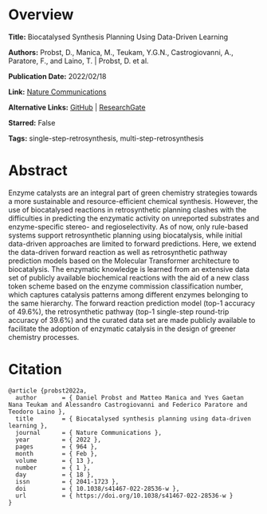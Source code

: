 # Overview
**Title:**
Biocatalysed Synthesis Planning Using Data-Driven Learning

**Authors:**
Probst, D., Manica, M., Teukam, Y.G.N., Castrogiovanni, A., Paratore, F., and Laino, T.	 |
Probst, D. et al.

**Publication Date:**
2022/02/18

**Link:**
[Nature Communications](https://www.nature.com/articles/s41467-022-28536-w)

**Alternative Links:**
[GitHub](https://github.com/rxn4chemistry/biocatalysis-model) |
[ResearchGate](https://www.researchgate.net/publication/358713206_Biocatalysed_synthesis_planning_using_data-driven_learning)

**Starred:**
False

**Tags:**
single-step-retrosynthesis, multi-step-retrosynthesis


# Abstract
Enzyme catalysts are an integral part of green chemistry strategies towards a more sustainable and resource-efficient chemical synthesis.
However, the use of biocatalysed reactions in retrosynthetic planning clashes with the difficulties in predicting the enzymatic activity on unreported substrates and enzyme-specific stereo- and regioselectivity.
As of now, only rule-based systems support retrosynthetic planning using biocatalysis, while initial data-driven approaches are limited to forward predictions.
Here, we extend the data-driven forward reaction as well as retrosynthetic pathway prediction models based on the Molecular Transformer architecture to biocatalysis.
The enzymatic knowledge is learned from an extensive data set of publicly available biochemical reactions with the aid of a new class token scheme based on the enzyme commission classification number, which captures catalysis patterns among different enzymes belonging to the same hierarchy.
The forward reaction prediction model (top-1 accuracy of 49.6%), the retrosynthetic pathway (top-1 single-step round-trip accuracy of 39.6%) and the curated data set are made publicly available to facilitate the adoption of enzymatic catalysis in the design of greener chemistry processes.


# Citation
```
@article {probst2022a,
  author       = { Daniel Probst and Matteo Manica and Yves Gaetan Nana Teukam and Alessandro Castrogiovanni and Federico Paratore and Teodoro Laino },
  title        = { Biocatalysed synthesis planning using data-driven learning },
  journal      = { Nature Communications },
  year         = { 2022 },
  pages        = { 964 },
  month        = { Feb },
  volume       = { 13 },
  number       = { 1 },
  day          = { 18 },
  issn         = { 2041-1723 },
  doi          = { 10.1038/s41467-022-28536-w },
  url          = { https://doi.org/10.1038/s41467-022-28536-w }
}
```
